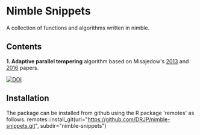 Nimble Snippets
===============

A collection of functions and algorithms written in nimble.

Contents
--------

**1. Adaptive parallel tempering** algorithm based on Misajedow's [2013](http://www.tandfonline.com/doi/abs/10.1080/10618600.2013.778779) and [2016](https://link.springer.com/article/10.1007/s11222-015-9579-0) papers.


[![DOI](https://zenodo.org/badge/106051349.svg)](https://zenodo.org/badge/latestdoi/106051349)

## Installation
The package can be installed from github using the R package 'remotes' as follows.
remotes::install_git(url="https://github.com/DRJP/nimble-snippets.git", subdir="nimble-snippets")
